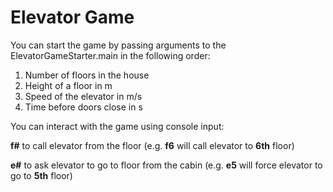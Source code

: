 # Elevator Game

You can start the game by passing arguments to the ElevatorGameStarter.main in the following order:
1. Number of floors in the house
2. Height of a floor in m
3. Speed of the elevator in m/s
4. Time before doors close in s


You can interact with the game using console input:

**f#** to call elevator from the floor
  (e.g. **f6** will call elevator to **6th** floor)
  
**e#** to ask elevator to go to floor from the cabin 
  (e.g. **e5** will force elevator to go to **5th** floor)
